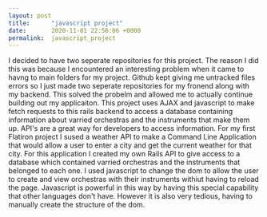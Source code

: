 ```yaml
---
layout: post
title:      "javascript project"
date:       2020-11-01 22:56:06 +0000
permalink:  javascript_project
---
```



 I decided to have two seperate repositories for this project. The reason I did this was because I encountered an interesting problem when it came to havng to main folders for my project. Github kept giving me untracked files errors so I just made two seperate repositories for my fronend along with my backend. This solved the probelm and allowed me to actually continue building out my applicaiton.  This project uses AJAX and javascript to make fetch requests to this rails backend to access a database containing information about varried orchestras and the instruments that make them up. API's are a great way for developers to access information. For my first Flatiron project I sused a weather API to make a Command Line Application that would allow a user to enter a city and get the current weather for that city. For this application I created my own Rails API to give access to a database which contained varried orchestras and the instruments that belonged to each one. I used javascript to change the dom to allow the user to create and view orchestras with their instruments withiut having to reload the page. Javascript is powerful in this way by having this special capability that other languages don't have. However it is also very tedious, having to manually create the structure of the dom.
